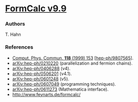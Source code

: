 [FormCalc v9.9](http://www.feynarts.de/formcalc/)
=========

### Authors

  T. Hahn

### References

 * [Comput. Phys. Commun. **118** (1999) 153](http://dx.doi.org/10.1016/S0010-4655%2898%2900173-8) [[hep-ph/9807565](http://arxiv.org/abs/hep-ph/9807565)].
 * [arXiv:hep-ph/0210220](http://arxiv.org/abs/hep-ph/0210220) (parallelization and fermion chains).
 * [arXiv:hep-ph/0406288](http://arxiv.org/abs/hep-ph/0406288) (v4).
 * [arXiv:hep-ph/0506201](http://arxiv.org/abs/hep-ph/0506201) (v4.1).
 * [arXiv:hep-ph/0601248](http://arxiv.org/abs/hep-ph/0601248) (v5).
 * [arXiv:hep-ph/0607049](http://arxiv.org/abs/hep-ph/0607049) (programming techniques).
 * [arXiv:hep-ph/0611273](http://arxiv.org/abs/hep-ph/0611273) (Mathematica interface).
 * http://www.feynarts.de/formcalc/
